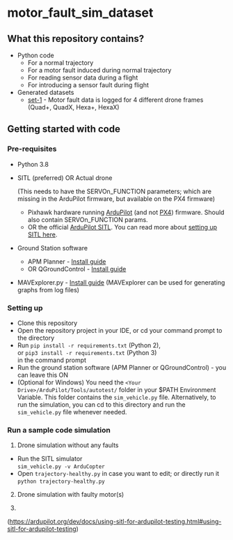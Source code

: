 # motor_fault_sim_dataset
## What this repository contains?
- Python code
  - For a normal trajectory
  - For a motor fault induced during normal trajectory
  - For reading sensor data during a flight
  - For introducing a sensor fault during flight
- Generated datasets
  - [set-1](dist/set-1) - Motor fault data is logged for 4 different drone frames (Quad+, QuadX, Hexa+, HexaX)

## Getting started with code

### Pre-requisites

- Python 3.8
- SITL (preferred) OR Actual drone

  (This needs to have the SERVOn_FUNCTION parameters; which are missing in the ArduPilot firmware, but available on the PX4 firmware)
  - Pixhawk hardware running [ArduPilot](https://github.com/ArduPilot/ardupilot) (and not [PX4](https://github.com/PX4/PX4-Autopilot)) firmware. Should also contain SERVOn_FUNCTION params.
  - OR the official [ArduPilot SITL](https://ardupilot.org/dev/docs/sitl-simulator-software-in-the-loop.html). You can read more about [setting up SITL here](https://ardupilot.org/dev/docs/SITL-setup-landingpage.html#sitl-setup-landingpage).
- Ground Station software
  - APM Planner - [Install guide](https://ardupilot.org/planner2/docs/installing-apm-planner-2.html)
  - OR QGroundControl - [Install guide](https://docs.qgroundcontrol.com/master/en/getting_started/download_and_install.html)
- MAVExplorer.py - [Install guide](https://ardupilot.org/dev/docs/using-mavexplorer-for-log-analysis.html) (MAVExplorer can be used for generating graphs from log files)

### Setting up
- Clone this repository
- Open the repository project in your IDE, or cd your command prompt to the directory
- Run `pip install -r requirements.txt` (Python 2), <br>
or `pip3 install -r requirements.txt` (Python 3) <br>
in the command prompt
- Run the ground station software (APM Planner or QGroundControl) - you can leave this ON
- (Optional for Windows) You need the `<Your Drive>/ArduPilot/Tools/autotest/` folder in your $PATH Environment Variable. This folder contains the `sim_vehicle.py` file. Alternatively, to run the simulation, you can cd to this directory and run the `sim_vehicle.py` file whenever needed. 

### Run a sample code simulation

1. Drone simulation without any faults
- Run the SITL simulator <br>
`sim_vehicle.py -v ArduCopter`
- Open `trajectory-healthy.py` in case you want to edit; or directly run it <br>
`python trajectory-healthy.py`

2. Drone simulation with faulty motor(s)

3. 



(https://ardupilot.org/dev/docs/using-sitl-for-ardupilot-testing.html#using-sitl-for-ardupilot-testing)